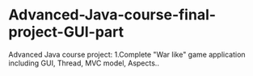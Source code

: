 Advanced-Java-course-final-project-GUI-part
===========================================
Advanced Java course project:
1.Complete "War like" game application including GUI, Thread, MVC model, Aspects..
